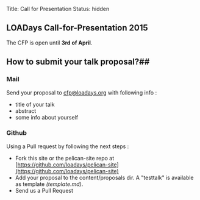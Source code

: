 Title: Call for Presentation
Status: hidden

## LOADays Call-for-Presentation 2015 ##
The CFP is open until __3rd of April__.


## How to submit your talk proposal?##


### Mail ###
Send your proposal to [cfp@loadays.org](mailto:cfp@loadays.org) with following info :

-   title of your talk
-   abstract
-   some info about yourself

### Github ###

Using a Pull request by following the next steps :

-   Fork this site or the pelican-site repo at [https://github.com/loadays/pelican-site](https://github.com/loadays/pelican-site)
-   Add your proposal to the content/proposals dir. A "testtalk" is available
    as template _(template.md)_.
-   Send us a Pull Request
